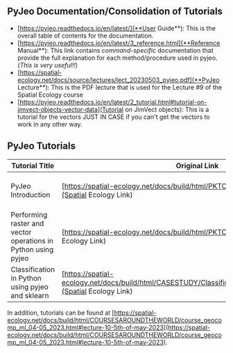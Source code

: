 ## PyJeo Documentation/Consolidation of Tutorials

* [https://pyjeo.readthedocs.io/en/latest/](**User Guide**): This is the overall table of contents for the documentation.
* [https://pyjeo.readthedocs.io/en/latest/3_reference.html](**Reference Manual**): This link contains _command-specific_ documentation that provide the full explanation for each method/procedure used in pyjeo. (_This is very useful!!_)
* [https://spatial-ecology.net/docs/source/lectures/lect_20230503_pyjeo.pdf](**PyJeo Lecture**): This is the PDF lecture that is used for the Lecture #9 of the Spatial Ecology course
* [https://pyjeo.readthedocs.io/en/latest/2_tutorial.html#tutorial-on-jimvect-objects-vector-data](Tutorial on JimVect objects): This is a tutorial for the vectors JUST IN CASE if you can't get the vectors to work in any other way.

## **PyJeo Tutorials**

| Tutorial Title | Original Link | YouTube Recorded Lecture | GitHub Example | 
| --- | --- | --- | --- |
| PyJeo Introduction | [https://spatial-ecology.net/docs/build/html/PKTOOLS/pyjeo_introduction.html](Spatial Ecology Link) | [https://www.youtube.com/watch?v=uTpUj0VhEJw](Lecture 9: Geospatial python (Pieter Kempeneers)) | [https://github.com/mmschmitz/gist/blob/main/pyjeo_tutorials/pyjeo_introduction.ipynb](Functional GitHub example) |
| Performing raster and vector operations in Python using pyjeo | [https://spatial-ecology.net/docs/build/html/PKTOOLS/pyjeo_pktools.html](Spatial Ecology Link) | [https://www.youtube.com/watch?v=9oGk4Hp1v5k](Lecture 10: Geospatial python (Pieter Kempeneers))| [https://github.com/mmschmitz/gist/blob/main/pyjeo_tutorials/pyjeo_pktools.ipynb](Functional GitHub example) |
| Classification in Python using pyjeo and sklearn | [https://spatial-ecology.net/docs/build/html/CASESTUDY/Classification_pyjeo_sklearn_2023.html](Spatial Ecology Link) | N/A | [https://github.com/mmschmitz/gist/blob/main/pyjeo_tutorials/PyJeo%20Implementations_Tutorial_Test.ipynb](Functional GitHub example) |

In addition, tutorials can be found at [https://spatial-ecology.net/docs/build/html/COURSESAROUNDTHEWORLD/course_geocomp_ml_04-05_2023.html#lecture-10-5th-of-may-2023](https://spatial-ecology.net/docs/build/html/COURSESAROUNDTHEWORLD/course_geocomp_ml_04-05_2023.html#lecture-10-5th-of-may-2023).